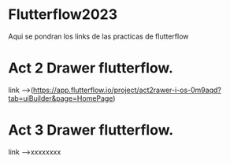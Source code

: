 # Flutterflow2023
Aqui se pondran los links de las practicas de flutterflow

# Act 2 Drawer flutterflow.
  link -->(https://app.flutterflow.io/project/act2rawer-i-os-0m9aqd?tab=uiBuilder&page=HomePage)
  
  # Act 3 Drawer flutterflow.
   link -->xxxxxxxx
  
